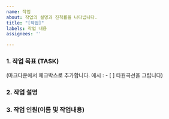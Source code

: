 ```yaml
---
name: 작업
about: 작업의 설명과 진척률을 나타냅니다.
title: "[작업]"
labels: 작업 내용
assignees: ''

---
```


### 1. 작업 목표 (TASK)

(마크다운에서 체크박스로 추가합니다. 에시 : - [ ] 타원곡선을 그립니다)

### 2. 작업 설명


### 3. 작업 인원(이름 및 작업내용)
